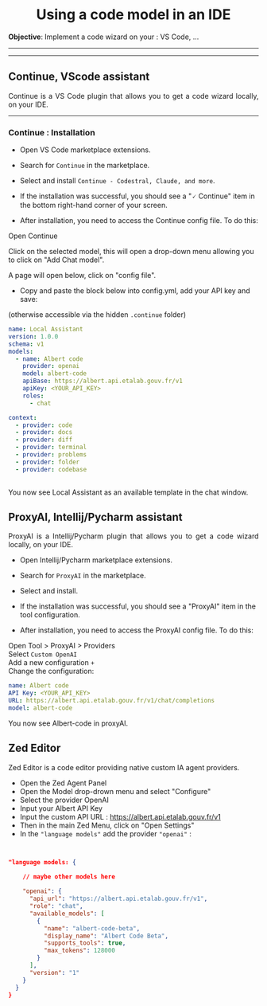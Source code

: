 <h1 align="center">Using a code model in an IDE </h1>

**Objective**: Implement a code wizard on your : VS Code, ...

---
---

<h2>Continue, VScode assistant</h1>


<p style="text-align: justify;">Continue is a VS Code plugin that allows you to get a code wizard locally, on your IDE. </p>


---
### Continue : Installation 

- Open VS Code marketplace extensions.

- Search for `Continue` in the marketplace.

- Select and install `Continue - Codestral, Claude, and more`.

- If the installation was successful, you should see a "🗸 Continue" item in the bottom right-hand corner of your screen.

- After installation, you need to access the Continue config file. To do this:
  
Open Continue

Click on the selected model, this will open a drop-down menu allowing you to click on "Add Chat model".

A page will open below, click on "config file".

- Copy and paste the block below into config.yml, add your API key and save:

(otherwise accessible via the hidden `.continue` folder)


```yaml
name: Local Assistant
version: 1.0.0
schema: v1
models:
  - name: Albert code
    provider: openai
    model: albert-code
    apiBase: https://albert.api.etalab.gouv.fr/v1
    apiKey: <YOUR_API_KEY>
    roles:
      - chat

context:
  - provider: code
  - provider: docs
  - provider: diff
  - provider: terminal
  - provider: problems
  - provider: folder
  - provider: codebase
  
```

You now see Local Assistant as an available template in the chat window.


<h2>ProxyAI, Intellij/Pycharm assistant</h1>


<p style="text-align: justify;">ProxyAI is a Intellij/Pycharm plugin that allows you to get a code wizard locally, on your IDE. </p>


- Open Intellij/Pycharm marketplace extensions.

- Search for `ProxyAI` in the marketplace.

- Select and install.

- If the installation was successful, you should see a "ProxyAI" item in the tool configuration.

- After installation, you need to access the ProxyAI config file. To do this:
  
Open Tool > ProxyAI > Providers    
Select `Custom OpenAI`  
Add a new configuration `+`  
Change the configuration:  


```yaml
name: Albert code
API Key: <YOUR_API_KEY>
URL: https://albert.api.etalab.gouv.fr/v1/chat/completions
model: albert-code
```

You now see Albert-code in proxyAI.


<h2>Zed Editor</h1>


<p style="text-align: justify;">Zed Editor is a code editor providing native custom IA agent providers.</p>


- Open the Zed Agent Panel
- Open the Model drop-drown menu and select "Configure"
- Select the provider OpenAI
- Input your Albert API Key
- Input the custom API URL : https://albert.api.etalab.gouv.fr/v1
- Then in the main Zed Menu, click on "Open Settings"
- In the `"language models"` add the provider `"openai"` :

```json


"language models: {
    
    // maybe other models here

    "openai": {
      "api_url": "https://albert.api.etalab.gouv.fr/v1",
      "role": "chat",
      "available_models": [
        {
          "name": "albert-code-beta",
          "display_name": "Albert Code Beta",
          "supports_tools": true,
          "max_tokens": 128000
        }
      ],
      "version": "1"
    }
  }
}
```